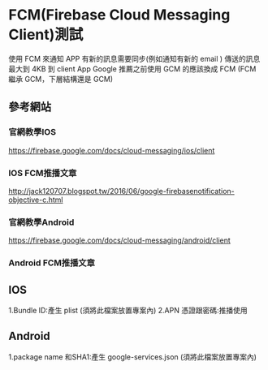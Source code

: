 # FCM(Firebase Cloud Messaging Client)測試
使用 FCM 來通知 APP 有新的訊息需要同步(例如通知有新的 email )
傳送的訊息最大到 4KB 到 client App
Google 推薦之前使用 GCM 的應該換成 FCM (FCM 繼承 GCM，下層結構還是 GCM)


## 參考網站
### 官網教學IOS
https://firebase.google.com/docs/cloud-messaging/ios/client
### IOS FCM推播文章
http://jack120707.blogspot.tw/2016/06/google-firebasenotification-objective-c.html

### 官網教學Android
https://firebase.google.com/docs/cloud-messaging/android/client

### Android FCM推播文章

 
## IOS
1.Bundle ID:產生 plist (須將此檔案放置專案內)
2.APN 憑證跟密碼:推播使用

## Android 
1.package name 和SHA1:產生 google-services.json (須將此檔案放置專案內)

